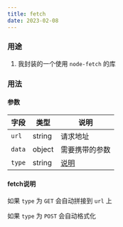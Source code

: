 ```yaml
---
title: fetch
date: 2023-02-08
---
```


### 用途

1. 我封装的一个使用 `node-fetch` 的库

### 用法

#### 参数

| 字段          | 类型  | 说明       |
| ------------- | ----- | ---------- |
| `url`     | string | 请求地址     |
| `data`    | object | 需要携带的参数|
| `type`    | string | [说明](#fetch说明)|

#### fetch说明

如果 `type` 为 `GET` 会自动拼接到 `url` 上

如果 `type` 为 `POST` 会自动格式化
